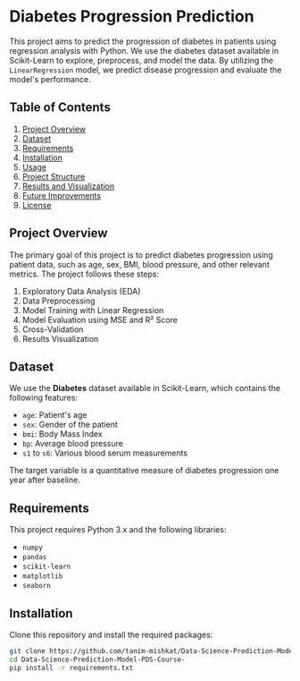 # Diabetes Progression Prediction

This project aims to predict the progression of diabetes in patients using regression analysis with Python. We use the diabetes dataset available in Scikit-Learn to explore, preprocess, and model the data. By utilizing the `LinearRegression` model, we predict disease progression and evaluate the model's performance.

## Table of Contents

1. [Project Overview](#project-overview)
2. [Dataset](#dataset)
3. [Requirements](#requirements)
4. [Installation](#installation)
5. [Usage](#usage)
6. [Project Structure](#project-structure)
7. [Results and Visualization](#results-and-visualization)
8. [Future Improvements](#future-improvements)
9. [License](#license)

## Project Overview

The primary goal of this project is to predict diabetes progression using patient data, such as age, sex, BMI, blood pressure, and other relevant metrics. The project follows these steps:
1. Exploratory Data Analysis (EDA)
2. Data Preprocessing
3. Model Training with Linear Regression
4. Model Evaluation using MSE and R² Score
5. Cross-Validation
6. Results Visualization

## Dataset

We use the **Diabetes** dataset available in Scikit-Learn, which contains the following features:
- `age`: Patient's age
- `sex`: Gender of the patient
- `bmi`: Body Mass Index
- `bp`: Average blood pressure
- `s1` to `s6`: Various blood serum measurements

The target variable is a quantitative measure of diabetes progression one year after baseline.

## Requirements

This project requires Python 3.x and the following libraries:
- `numpy`
- `pandas`
- `scikit-learn`
- `matplotlib`
- `seaborn`

## Installation

Clone this repository and install the required packages:

```bash
git clone https://github.com/tanim-mishkat/Data-Science-Prediction-Model-PDS-Course-.git
cd Data-Science-Prediction-Model-PDS-Course-
pip install -r requirements.txt

